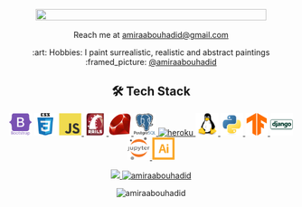 <p align="center">
<img src='https://media.giphy.com/media/sNGnAmnRGSinrAzfhb/giphy.gif' width='90%' height= '50%'>
</p>

 <p align="center"> Reach me at <a href="">amiraabouhadid@gmail.com </a> </p> 
 <p align="center">:art: Hobbies: I paint surrealistic, realistic and abstract paintings :framed_picture: <a href="https://www.instagram.com/amiraabouhadid/" target="blank">@amiraabouhadid </a> </p> 

<h2 align= "center">🛠 Tech Stack  </h2>
<p align="center">
<a href="https://getbootstrap.com" target="blank" rel="nofollow"> <img src="https://raw.githubusercontent.com/devicons/devicon/master/icons/bootstrap/bootstrap-plain-wordmark.svg" alt="bootstrap" style="max-width:40%;" height="40"></a>
<a href="https://www.w3schools.com/css/" target="blank" rel="nofollow"> <img src="https://raw.githubusercontent.com/devicons/devicon/master/icons/css3/css3-original-wordmark.svg" alt="css3" style="max-width:100%;"  height="40"></a>
 <a href="https://developer.mozilla.org/en-US/docs/Web/JavaScript" rel="nofollow"> <img src="https://raw.githubusercontent.com/devicons/devicon/master/icons/javascript/javascript-original.svg" alt="javascript" style="max-width:100%;"  height="40"> </a>
 <a href="https://rubyonrails.org" target="blank" rel="nofollow"> <img src="https://raw.githubusercontent.com/devicons/devicon/master/icons/rails/rails-original-wordmark.svg" alt="rails" style="max-width:100%;" height="40"> </a>
<a href="https://www.ruby-lang.org/en/" rel="nofollow" target="blank"> <img src="https://raw.githubusercontent.com/devicons/devicon/master/icons/ruby/ruby-original.svg" alt="ruby" style="max-width:100%;"  height="40"> </a>
 <a href="https://www.postgresql.org" target="blank" rel="nofollow"> <img src="https://raw.githubusercontent.com/devicons/devicon/master/icons/postgresql/postgresql-original-wordmark.svg" alt="postgresql" style="max-width:100%;"  height="40"> </a>
<a href="https://heroku.com" rel="nofollow" target="blank"> <img src="https://camo.githubusercontent.com/df12cb598044a3f38efc1f45e3580558c324cf8789b79487125044eeebcc4dee/68747470733a2f2f7777772e766563746f726c6f676f2e7a6f6e652f6c6f676f732f6865726f6b752f6865726f6b752d69636f6e2e737667" alt="heroku" data-canonical-src="https://www.vectorlogo.zone/logos/heroku/heroku-icon.svg" style="max-width:100%;"  height="40"> </a>
<a href="https://www.linux.org/" rel="nofollow" target="blank"> <img src="https://raw.githubusercontent.com/devicons/devicon/master/icons/linux/linux-original.svg" alt="linux" style="max-width:100%;"  height="40"> </a>
 <a href="https://www.python.org/" rel="nofollow" target="blank"> <img src="https://raw.githubusercontent.com/devicons/devicon/master/icons/python/python-original.svg" alt="python" style="max-width:100%;"  height="40"> </a>
   <a href="https://www.tensorflow.org/" target="blank" rel="nofollow"> <img src="https://raw.githubusercontent.com/devicons/devicon/master/icons/tensorflow/tensorflow-original.svg" alt="tensorflow" style="max-width:100%;"  height="40"> </a>
   <a href="https://www.djangoproject.com/" target="blank" rel="nofollow"> <img src="https://raw.githubusercontent.com/devicons/devicon/master/icons/django/django-line.svg" alt="django" style="max-width:100%;"  height="40"> </a>
 <a href="https://jupyter.org/" rel="nofollow" target="blank"> <img src="https://raw.githubusercontent.com/devicons/devicon/master/icons/jupyter/jupyter-original-wordmark.svg" alt="jupyter" style="max-width:100%;"  height="40"> </a>
 <a href="https://www.adobe.com/" rel="nofollow" target="blank"> <img src="https://raw.githubusercontent.com/devicons/devicon/master/icons/illustrator/illustrator-line.svg" alt="illustrator" style="max-width:100%;" height="40"> </a>
</p>

  <p align="center">
   <a href="https://github.com/amiraabouhadid" target="blank">
    <img height="180em" src="https://github-readme-stats-eight-theta.vercel.app/api?username=amiraabouhadid&show_icons=true&theme=dark&include_all_commits=true&count_private=true"/>
    <img height="180em" src="https://github-readme-stats.vercel.app/api/top-langs/?username=amiraabouhadid&show_icons=true&theme=dark&layout=compact&exclude_repo=nba-stats-codeigniter&hide=css,html" alt="amiraabouhadid" />
  </a>
</p>

<p align="center"> <img src="https://komarev.com/ghpvc/?username=amiraabouhadid&label=Profile%20views&color=0e75b6&style=flat&theme=dark" alt="amiraabouhadid" /> </p>
